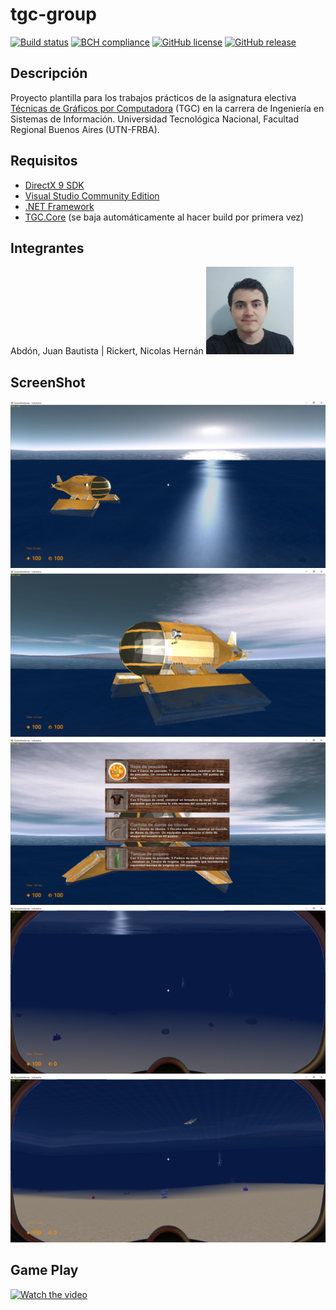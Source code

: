 # tgc-group

[![Build status](https://ci.appveyor.com/api/projects/status/uvyboubq91uhwf3v?svg=true)](https://ci.appveyor.com/project/rejurime/tgc-group)
[![BCH compliance](https://bettercodehub.com/edge/badge/tgc-utn/tgc-group?branch=master)](https://bettercodehub.com/)
[![GitHub license](https://img.shields.io/github/license/tgc-utn/tgc-group.svg)](https://github.com/tgc-utn/tgc-group/blob/master/LICENSE)
[![GitHub release](https://img.shields.io/github/release/tgc-utn/tgc-group.svg)](https://github.com/tgc-utn/tgc-group/releases)

## Descripción

Proyecto plantilla para los trabajos prácticos de la asignatura electiva [Técnicas de Gráficos por Computadora](http://tgc-utn.github.io/) (TGC) en la carrera de Ingeniería en Sistemas de Información. Universidad Tecnológica Nacional, Facultad Regional Buenos Aires (UTN-FRBA).

## Requisitos

- [DirectX 9 SDK](http://www.microsoft.com/en-us/download/details.aspx?displaylang=en&id=6812)
- [Visual Studio Community Edition](https://www.visualstudio.com/vs/community)
- [.NET Framework](https://www.microsoft.com/net/download/Windows/run)
- [TGC.Core](https://www.nuget.org/packages/TGC.Core/) (se baja automáticamente al hacer build por primera vez)

## Integrantes

Abdón, Juan Bautista | Rickert, Nicolas Hernán
![fotointegrante1](https://github.com/CimimUxMaio/2020_1C_3051_QuarantineGames/blob/master/TGC.Group/Media/Documentacion/foto.jpg)

## ScreenShot

![screenshot1](https://github.com/CimimUxMaio/2020_1C_3051_QuarantineGames/blob/master/TGC.Group/Media/Documentacion/QuarantineGames%20-%20Subnautica%207_21_2020%2011_05_05%20PM.png)
![screenshot2](https://github.com/CimimUxMaio/2020_1C_3051_QuarantineGames/blob/master/TGC.Group/Media/Documentacion/QuarantineGames%20-%20Subnautica%207_21_2020%2011_05_35%20PM.png)
![screenshot3](https://github.com/CimimUxMaio/2020_1C_3051_QuarantineGames/blob/master/TGC.Group/Media/Documentacion/QuarantineGames%20-%20Subnautica%207_21_2020%2011_05_47%20PM.png)
![screenshot4](https://github.com/CimimUxMaio/2020_1C_3051_QuarantineGames/blob/master/TGC.Group/Media/Documentacion/QuarantineGames%20-%20Subnautica%207_21_2020%2011_06_30%20PM.png)
![screenshot5](https://github.com/CimimUxMaio/2020_1C_3051_QuarantineGames/blob/master/TGC.Group/Media/Documentacion/QuarantineGames%20-%20Subnautica%207_21_2020%2011_11_28%20PM.png)

## Game Play

[![Watch the video](https://img.youtube.com/vi/qESIu8ozanU/0.jpg)](https://www.youtube.com/playlist?list=PLRM4L32DjvnazuMl8wZlbpEYL5Qh63ulG)
